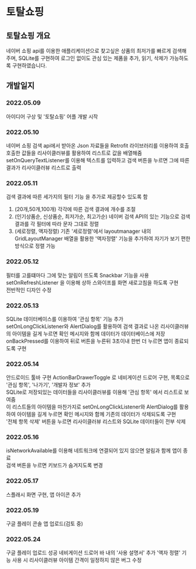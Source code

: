 # 토탈쇼핑

## 토탈쇼핑 개요

네이버 쇼핑 api를 이용한 애플리케이션으로 찾고싶은 상품의 최저가를 빠르게 검색해주며, SQLite를 구현하여 로그인 없이도 관심 있는 제품을 추가, 읽기, 삭제가 가능하도록 구현하였습니다.

## 개발일지

### 2022.05.09
아이디어 구상 및 '토탈쇼핑' 어플 개발 시작

### 2022.05.10
네이버 쇼핑 검색 api에서 받아온 Json 자료들을  Retrofit 라이브러리를 이용하여 호출  
호출한 값들을 리사이클러뷰를 활용하여 리스트로 값을 배열해줌  
setOnQueryTextListener를 이용해 텍스트를 입력하고 검색 버튼을 누르면 그에 따른 결과가 리사이클러뷰 리스트로 출력  

### 2022.05.11
검색 결과에 따른 세가지의 필터 기능 을 추가로 제공할수 있도록 함  
1. (20개,50개,100개) 각각에 따른 검색 결과에 개수를 조절  
2. (인기상품순, 신상품순, 최저가순, 최고가순) 네이버 검색 API의 있는 기능으로 검색 결과를 각 필터에 따라 문자 그대로 정렬  
3. (세로정렬, 액자정렬) 기존 '세로정렬'에서 layoutmanager 내의 GridLayoutManager 배열을 활용한 '액자정렬' 기능을 추가하여 자기가 보기 편한 방식으로 정렬 가능  

### 2022.05.12
필터를 고를떄마다 그에 맞는 알림이 뜨도록 Snackbar 기능을 사용  
setOnRefreshListener 을 이용해 상하 스와이프를 화면 새로고침을 하도록 구현  
전반적인 디자인 수정

### 2022.05.13
SQLite 데이터베이스를 이용하여 '관심 항목' 기능 추가  
setOnLongClickListener와 AlertDialog를 활용하여 검색 결과로 나온 리사이클러뷰의 아이템을 길게 누르면 확인 메시지와 함께 데이터가 데이터베이스에 저장  
onBackPressed를 이용하여 뒤로 버튼을 누른뒤 3초이내 한번 더 누르면 앱이 종료되도록 구현  

### 2022.05.14
안드로이드 툴바 구현
ActionBarDrawerToggle 로 네비게이션 드로어 구현, 목록으로 '관심 항목', '나가기', '개발자 정보' 추가  
SQLite로 저장되있는 데이터들을 리사이클러뷰를 이용해 '관심 항목' 에서 리스트로 보여줌  
이 리스트들의 아이템을 마찬가지로 setOnLongClickListener와 AlertDialog를 활용하여 아이템을 길게 누르면 확인 메시지와 함께 기존의 데이터가 삭제되도록 구현  
'전체 항목 삭제' 버튼을 누르면 리사이클러뷰 리스트와 SQLite 데이터들이 전부 삭제  

### 2022.05.16
isNetworkAvailable를 이용해 네트워크에 연결되어 있지 않으면 알림과 함께 앱이 종료  
검색 버튼을 누르면 키보드가 숨겨지도록 변경

### 2022.05.17
스플래시 화면 구현, 앱 아이콘 추가  

### 2022.05.19
구글 플레이 콘솔 앱 업로드(검토 중)

### 2022.05.24
구글 플레이 업로드 성공
네비게이션 드로어 바 내의 '사용 설명서' 추가
'액자 정렬' 기능 사용 시 리사이클러뷰 아이템 간격이 일정하지 않은 버그 수정
